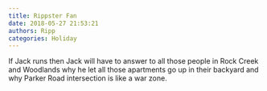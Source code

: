 ```yaml
---
title: Rippster Fan
date: 2018-05-27 21:53:21
authors: Ripp
categories: Holiday
---
```


 If Jack runs then Jack will have to answer to all those people in Rock Creek and Woodlands why he let all those apartments go up in their backyard and why Parker Road  intersection is like a war zone.